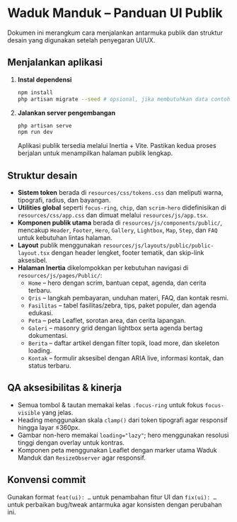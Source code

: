 # Waduk Manduk – Panduan UI Publik

Dokumen ini merangkum cara menjalankan antarmuka publik dan struktur desain yang digunakan setelah penyegaran UI/UX.

## Menjalankan aplikasi

1. **Instal dependensi**
   ```bash
   npm install
   php artisan migrate --seed # opsional, jika membutuhkan data contoh
   ```
2. **Jalankan server pengembangan**
   ```bash
   php artisan serve
   npm run dev
   ```
   Aplikasi publik tersedia melalui Inertia + Vite. Pastikan kedua proses berjalan untuk menampilkan halaman publik lengkap.

## Struktur desain

- **Sistem token** berada di `resources/css/tokens.css` dan meliputi warna, tipografi, radius, dan bayangan.
- **Utilities global** seperti `focus-ring`, `chip`, dan `scrim-hero` didefinisikan di `resources/css/app.css` dan dimuat melalui `resources/js/app.tsx`.
- **Komponen publik utama** berada di `resources/js/components/public/`, mencakup `Header`, `Footer`, `Hero`, `Gallery`, `Lightbox`, `Map`, `Step`, dan `FAQ` untuk kebutuhan lintas halaman.
- **Layout** publik menggunakan `resources/js/layouts/public/public-layout.tsx` dengan header lengket, footer tematik, dan skip-link aksesibel.
- **Halaman Inertia** dikelompokkan per kebutuhan navigasi di `resources/js/pages/Public/`:
  - `Home` – hero dengan scrim, bantuan cepat, agenda, dan cerita terbaru.
  - `Qris` – langkah pembayaran, unduhan materi, FAQ, dan kontak resmi.
  - `Fasilitas` – tabel fasilitas/zebra, tips, paket populer, dan agenda edukasi.
  - `Peta` – peta Leaflet, sorotan area, dan cerita lapangan.
  - `Galeri` – masonry grid dengan lightbox serta agenda bertag dokumentasi.
  - `Berita` – daftar artikel dengan filter topik, load more, dan skeleton loading.
  - `Kontak` – formulir aksesibel dengan ARIA live, informasi kontak, dan status terbaru.

## QA aksesibilitas & kinerja

- Semua tombol & tautan memakai kelas `.focus-ring` untuk fokus `focus-visible` yang jelas.
- Heading menggunakan skala `clamp()` dari token tipografi agar responsif hingga layar ≤360px.
- Gambar non-hero memakai `loading="lazy"`; hero menggunakan resolusi tinggi dengan overlay untuk kontras.
- Komponen peta menggunakan Leaflet dengan marker utama Waduk Manduk dan `ResizeObserver` agar responsif.

## Konvensi commit

Gunakan format `feat(ui): …` untuk penambahan fitur UI dan `fix(ui): …` untuk perbaikan bug/tweak antarmuka agar konsisten dengan perubahan ini.
